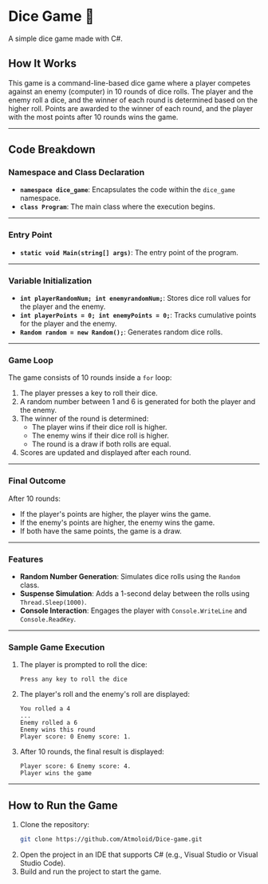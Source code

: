 # Dice Game 🎲

A simple dice game made with C#.

## How It Works

This game is a command-line-based dice game where a player competes against an enemy (computer) in 10 rounds of dice rolls. The player and the enemy roll a dice, and the winner of each round is determined based on the higher roll. Points are awarded to the winner of each round, and the player with the most points after 10 rounds wins the game.

---

## Code Breakdown

### Namespace and Class Declaration
- **`namespace dice_game`**: Encapsulates the code within the `dice_game` namespace.
- **`class Program`**: The main class where the execution begins.

---

### Entry Point
- **`static void Main(string[] args)`**: The entry point of the program.

---

### Variable Initialization
- **`int playerRandomNum; int enemyrandomNum;`**: Stores dice roll values for the player and the enemy.
- **`int playerPoints = 0; int enemyPoints = 0;`**: Tracks cumulative points for the player and the enemy.
- **`Random random = new Random();`**: Generates random dice rolls.

---

### Game Loop
The game consists of 10 rounds inside a `for` loop:
1. The player presses a key to roll their dice.
2. A random number between 1 and 6 is generated for both the player and the enemy.
3. The winner of the round is determined:
   - The player wins if their dice roll is higher.
   - The enemy wins if their dice roll is higher.
   - The round is a draw if both rolls are equal.
4. Scores are updated and displayed after each round.

---

### Final Outcome
After 10 rounds:
- If the player's points are higher, the player wins the game.
- If the enemy's points are higher, the enemy wins the game.
- If both have the same points, the game is a draw.

---

### Features
- **Random Number Generation**: Simulates dice rolls using the `Random` class.
- **Suspense Simulation**: Adds a 1-second delay between the rolls using `Thread.Sleep(1000)`.
- **Console Interaction**: Engages the player with `Console.WriteLine` and `Console.ReadKey`.

---

### Sample Game Execution

1. The player is prompted to roll the dice:
   ```
   Press any key to roll the dice
   ```
2. The player's roll and the enemy's roll are displayed:
   ```
   You rolled a 4
   ...
   Enemy rolled a 6
   Enemy wins this round
   Player score: 0 Enemy score: 1.
   ```
3. After 10 rounds, the final result is displayed:
   ```
   Player score: 6 Enemy score: 4.
   Player wins the game
   ```

---

## How to Run the Game

1. Clone the repository:
   ```bash
   git clone https://github.com/Atmoloid/Dice-game.git
   ```
2. Open the project in an IDE that supports C# (e.g., Visual Studio or Visual Studio Code).
3. Build and run the project to start the game.
